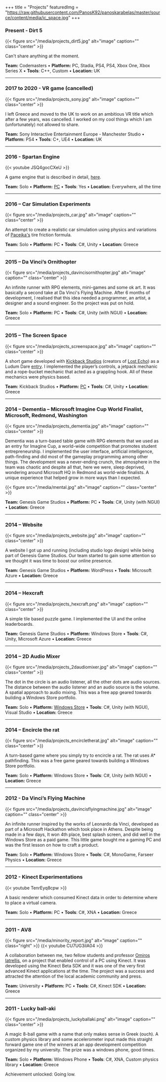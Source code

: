 +++
title = "Projects"
featuredImg = "https://raw.githubusercontent.com/PanosK92/panoskarabelas/master/source/content/media/ic_space.jpg"
+++

### Present - **Dirt 5**

{{< figure src="/media/projects_dirt5.jpg" alt="image" caption="" class="center" >}}

Can't share anything at the moment.

**Team:** Codemasters • **Platform:** PC, Stadia, PS4, PS4, Xbox One, Xbox Series X • **Tools**: C++, Custom • **Location:** UK

---

### 2017 to 2020 - **VR game (cancelled)**

{{< figure src="/media/projects_sony.jpg" alt="image" caption="" class="center" >}}

I left Greece and moved to the UK to work on an ambitious VR title which after a few years, was cancelled.
I worked on my cool things which I am (unfortunately) not allowed to share.

**Team:** Sony Interactive Entertainment Europe - Manchester Studio • **Platform:** PS4 • **Tools**: C+, UE4 • **Location:** UK

---

### 2016 - **Spartan Engine**

{{< youtube JSQ4gocCXeU >}}

A game engine that is described in detail, [here](https://github.com/PanosK92/SpartanEngine).

**Team:** Solo • **Platform:** [PC](https://github.com/PanosK92/SpartanEngine) • **Tools**: Yes • **Location:** Everywhere, all the time

---

### 2016 – **Car Simulation Experiments**

{{< figure src="/media/projects_car.jpg" alt="image" caption="" class="center" >}}

An attempt to create a realistic car simulation using physics and variations of [Pacejka's](https://en.wikipedia.org/wiki/Hans_B._Pacejka) tire friction formula.

**Team:** Solo • **Platform:** PC • **Tools**: C#, Unity • **Location:** Greece

---

### 2015 – **Da Vinci’s Ornithopter**

{{< figure src="/media/projects_davincisornithopter.jpg" alt="image" caption="" class="center" >}}

An infinite runner with RPG elements, mini-games and some ok art.
It was basically a second take at Da Vinci's Flying Machine.
After 6 months of development, I realised that this idea needed a programmer, an artist, a designer and a sound engineer.
So the project was put on hold.

**Team:** Solo • **Platform:** PC • **Tools**: C#, Unity (with NGUI) • **Location:** Greece

---

### 2015 – **The Screen Space**

{{< figure src="/media/projects_screenspace.jpg" alt="image" caption="" class="center" >}}

A short game developed with [Kickback Studios](https://www.kickback-studios.com/) (creators of [Lost Echo](https://apps.apple.com/us/app/lost-echo/id693045097)) as a Ludum Dare [entry](https://kickback.itch.io/the-screen-space).
I implemented the player’s controls, a jetpack mechanic and a rope-bucket mechanic that acted as a grappling hook. All of these mechanics were physics based.

**Team:** Kickback Studios • **Platform:** [PC](https://kickback.itch.io/the-screen-space) • **Tools**: C#, Unity • **Location:** Greece

---

### 2014 – **Dementia** – Microsoft Imagine Cup World Finalist, Microsoft, Redmond, Washington

{{< figure src="/media/projects_dementia.jpg" alt="image" caption="" class="center" >}}

Dementia was a turn-based table game with RPG elements that we used as an entry for Imagine Cup, a world-wide competition that promotes student entrepreneurship.
I implemented the user interface, artificial intelligence, path-finding and did most of the gameplay programming among other things.
The development was a never-ending crunch, the atmosphere in the team was chaotic and despite all that, here we were, sleep deprived, wondering around Microsoft HQ in Redmond as world-wide finalists.
A unique experience that helped grow in more ways than I expected.

{{< figure src="/media/mental.jpg" alt="image" caption="" class="center" >}}

**Team:** Genesis Game Studios • **Platform:** PC • **Tools**: C#, Unity (with NGUI) • **Location:** Greece

---

### 2014 – **Website**

{{< figure src="/media/projects_website.jpg" alt="image" caption="" class="center" >}}

A website I got up and running (including studio logo design) while being part of Genesis Game Studios.
Our team started to gain some attention so we thought it was time to boost our online presence.

**Team:** Genesis Game Studios • **Platform:** WordPress • **Tools**: Microsoft Azure • **Location:** Greece

---

### 2014 – **Hexcraft**

{{< figure src="/media/projects_hexcraft.png" alt="image" caption="" class="center" >}}

A simple tile based puzzle game. I implemented the UI and the online leaderboards.

**Team:** Genesis Game Studios • **Platform:** Windows Store • **Tools**: C#, Unity, Microsoft Azure • **Location:** Greece

---

### 2014 – **2D Audio Mixer**

{{< figure src="/media/projects_2daudiomixer.jpg" alt="image" caption="" class="center" >}}

The dot in the circle is an audio listener, all the other dots are audio sources. 
The distance between the audio listener and an audio source is the volume. 
A spatial approach to audio mixing.
This was a free app geared towards building a Windows Store portfolio.

**Team:** Solo • **Platform:** [Windows Store](https://www.microsoft.com/el-gr/p/2d-audio-mixer/9wzdncrdqmmg?activetab=pivot:overviewtab) • **Tools**: C#, Unity (with NGUI), Visual Studio • **Location:** Greece

---

### 2014 – **Encircle the rat**

{{< figure src="/media/projects_encircletherat.jpg" alt="image" caption="" class="center" >}}

A turn-based game where you simply try to encircle a rat. The rat uses A* pathfinding.
This was a free game geared towards building a Windows Store portfolio.

**Team:** Solo • **Platform:** Windows Store • **Tools**: C#, Unity (with NGUI) • **Location:** Greece

---

### 2012 - **Da Vinci’s Flying Machine**

{{< figure src="/media/projects_davincisflyingmachine.jpg" alt="image" caption="" class="center" >}}

An infinite runner inspired by the works of Leonardo da Vinci, developed as part of a Microsoft Hackathon which took place in Athens.
Despite being made in a few days, It won 4th place, best splash screen, and did well in the Windows Store as a paid game.
This little game bought me a gaming PC and was the first lesson on how to craft a product.

**Team:** Solo • **Platform:** Windows Store • **Tools**: C#, MonoGame, Farseer Physics • **Location:** Greece

---

### 2012 - **Kinect Experimentations**

{{< youtube TenrEyq8cpw >}}

A basic renderer which consumed Kinect data in order to determine where to place a virtual camera.

**Team:** Solo • **Platform:** PC • **Tools**: C#, XNA • **Location:** Greece

---

### 2011 - **AV8**

{{< figure src="/media/minority_report.jpg" alt="image" caption="" class="right" >}}
{{< youtube CU7UG3ilA04 >}}

A collaboration between me, two fellow students and professor [Omiros Iatrellis](https://dblp.org/pers/i/Iatrellis:Omiros.html), on a project that enabled control of a PC using Kinect.
It was developed using the Kinect Beta SDK and it was one of the very first advanced Kinect applications at the time. 
The project was a success and attracted the attention of the local academic community and press.

**Team:** University • **Platform:** PC • **Tools**: C#, Kinect SDK • **Location:** Greece

---

### 2011 - **Lucky ball-aki**

{{< figure src="/media/projects_luckyballaki.png" alt="image" caption="" class="center" >}}

A magic 8-ball game with a name that only makes sense in Greek (ouch).
A custom physics library and some accelerometer input made this straight forward game one of the winners at an app development competition organized by my university.
The prize was a windows phone, good times.

**Team:** Solo • **Platform:** Windows Phone • **Tools**: C#, XNA, Custom physics library • **Location:** Greece

Achievement unlocked: Going low.